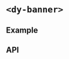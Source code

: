 # `<dy-banner>`

## Example

<gbp-example
  name="dy-banner"
  props='{"style": "width: 100%", "closable": true, "status": "positive", "action": {"text": "View"}}'
  html="This is banner"
  src="https://esm.sh/duoyun-ui/elements/banner"></gbp-example>

## API

<gbp-api src="/src/elements/banner.ts"></gbp-api>
